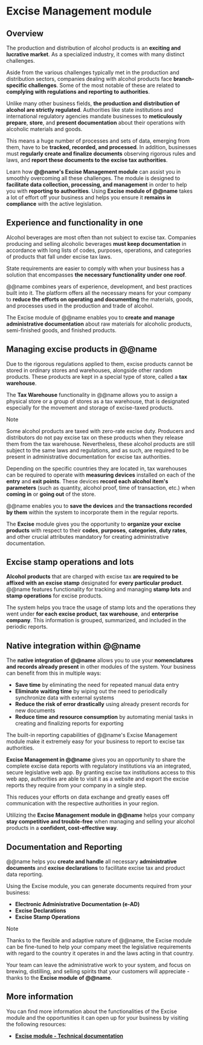 # Excise Management module

## Overview

The production and distribution of alcohol products is an **exciting and lucrative market**. 
As a specialized industry, it comes with many distinct challenges.  

Aside from the various challenges typically met in the production and distribution sectors, companies dealing with alcohol products face **branch-specific challenges**. 
Some of the most notable of these are related to **complying with regulations and reporting to authorities**.  

Unlike many other business fields, **the production and distribution of alcohol are strictly regulated**. 
Authorities like state institutions and international regulatory agencies mandate businesses to **meticulously prepare**, **store**, and **present documentation** about their operations with alcoholic materials and goods.  

This means a huge number of processes and sets of data, emerging from them, have to be **tracked, recorded, and processed**. 
In addition, businesses must **regularly create and finalize documents** observing rigorous rules and laws, and **report these documents to the excise tax authorities**. 

Learn how **@@name's Excise Management module** can assist you in smoothly overcoming all these challenges. 
The module is designed to **facilitate data collection, processing, and management** in order to help you with **reporting to authorities**. 
Using **Excise module of @@name** takes a lot of effort off your business and helps you ensure it **remains in compliance** with the active legislation.  

## Experience and functionality in one

Alcohol beverages are most often than not subject to excise tax. 
Companies producing and selling alcoholic beverages **must keep documentation** in accordance with long lists of codes, purposes, operations, and categories of products that fall under excise tax laws. 

State requirements are easier to comply with when your business has a solution that encompasses **the necessary functionality under one roof**.  

@@name combines years of experience, development, and best practices built into it. 
The platform offers all the necessary means for your company to **reduce the efforts on operating and documenting** the materials, goods, and processes used in the production and trade of alcohol.  

The Excise module of @@name enables you to **create and manage administrative documentation** about raw materials for alcoholic products, semi-finished goods, and finished products.  

## Managing excise products in @@name

Due to the rigorous regulations applied to them, excise products cannot be stored in ordinary stores and warehouses, alongside other random products. 
These products are kept in a special type of store, called a **tax warehouse**.  

The **Tax Warehouse** functionality in @@name allows you to assign a physical store or a group of stores as a tax warehouse, that is designated especially for the movement and storage of excise-taxed products.  

> [!NOTE]  
> Some alcohol products are taxed with zero-rate excise duty.
> Producers and distributors do not pay excise tax on these products when they release them from the tax warehouse.
> Nevertheless, these alcohol products are still subject to the same laws and regulations, and as such, are required to be present in administrative documentation for excise tax authorities.  

Depending on the specific countries they are located in, tax warehouses can be required to operate with **measuring devices** installed on each of the **entry** and **exit points**. 
These devices **record each alcohol item's parameters** (such as quantity, alcohol proof, time of transaction, etc.) when **coming in** or **going out** of the store.  

@@name enables you to **save the devices** and **the transactions recorded by them** within the system to incorporate them in the regular reports.  

The **Excise** module gives you the opportunity to **organize your excise products** with respect to their **codes**, **purposes**, **categories**, **duty rates**, and other crucial attributes mandatory for creating administrative documentation.  

## Excise stamp operations and lots

**Alcohol products** that are charged with excise tax **are required to be affixed with an excise stamp** designated for **every particular product**. 
@@name features functionality for tracking and managing **stamp lots** and **stamp operations** for excise products.  

The system helps you trace the usage of stamp lots and the operations they went under **for each excise product**, **tax warehouse**, and **enterprise company**. 
This information is grouped, summarized, and included in the periodic reports.  

## Native integration within @@name

The **native integration of @@name** allows you to use your **nomenclatures and records already present** in other modules of the system. 
Your business can benefit from this in multiple ways:  

* **Save time** by eliminating the need for repeated manual data entry
* **Eliminate waiting time** by wiping out the need to periodically synchronize data with external systems
* **Reduce the risk of error drastically** using already present records for new documents
* **Reduce time and resource consumption** by automating menial tasks in creating and finalizing reports for exporting  

The built-in reporting capabilities of @@name's Excise Management module make it extremely easy for your business to report to excise tax authorities.  

**Excise Management in @@name** gives you an opportunity to share the complete excise data reports with regulatory institutions via an integrated, secure legislative web app. 
By granting excise tax institutions access to this web app, authorities are able to visit it as a website and export the excise reports they require from your company in a single step.  

This reduces your efforts on data exchange and greatly eases off communication with the respective authorities in your region.  

Utilizing the **Excise Management module in @@name** helps your company **stay competitive and trouble-free** when managing and selling your alcohol products in a **confident, cost-effective way**.  

## Documentation and Reporting

@@name helps you **create and handle** all necessary **administrative documents** and **excise declarations** to facilitate excise tax and product data reporting.  

Using the Excise module, you can generate documents required from your business:  

* **Electronic Administrative Documentation (e-AD)** 
* **Excise Declarations** 
* **Excise Stamp Operations**  

> [!NOTE]  
> Thanks to the flexible and adaptive nature of @@name, the Excise module can be fine-tuned to help your company meet the legislative requirements with regard to the country it operates in and the laws acting in that country.

Your team can leave the administrative work to your system, and focus on brewing, distilling, and selling spirits that your customers will appreciate - thanks to the **Excise module of @@name**.  

## More information

You can find more information about the functionalities of the Excise module and the opportunities it can open up for your business by visiting the following resources:  

* **[Excise module - Technical documentation](https://docs.erp.net/tech/modules/financials/excise/index.html)**  
